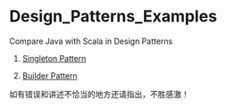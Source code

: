 # Design_Patterns_Examples
Compare Java with Scala  in Design Patterns

1. [Singleton Pattern](http://prefer-tyl.site/2017/07/09/scala-design-patterns-1-singleton/)

2. [Builder Pattern](http://prefer-tyl.site/2017/07/20/scala-design-patterns-2-builder/)

如有错误和讲述不恰当的地方还请指出，不胜感激！

